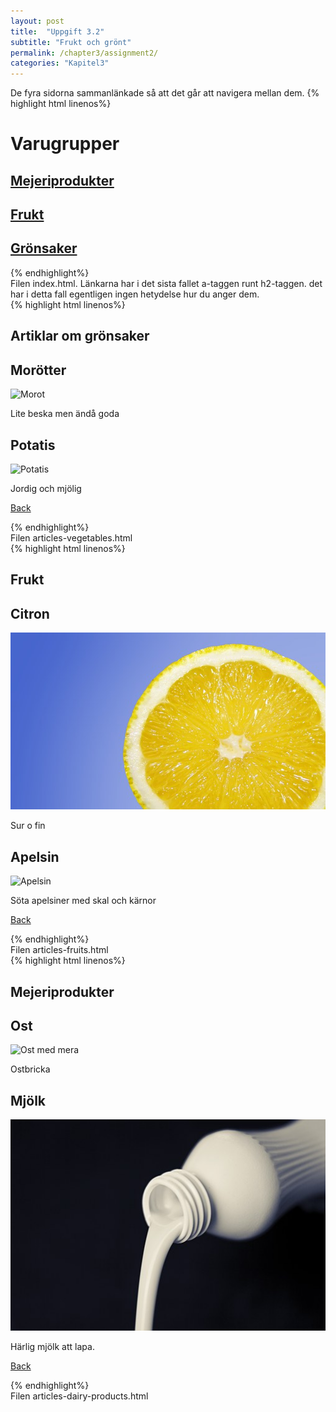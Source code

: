 ```yaml
---
layout: post
title:  "Uppgift 3.2"
subtitle: "Frukt och grönt"
permalink: /chapter3/assignment2/
categories: "Kapitel3"
---
```

De fyra sidorna sammanlänkade så att det går att navigera mellan dem.
{% highlight html linenos%}
<!DOCTYPE html>
<html lang="sv">
  <head>
    <title>En liten affär</title>
    <meta charset="utf-8">
  </head>
  <body>
      <h1>Varugrupper</h1>
      <h2><a href="articles-dairy-products.html">Mejeriprodukter</a></h2>
      <h2><a href="articles-fruits.html">Frukt</a></h2>
      <a href="articles-vegetables.html"><h2>Grönsaker</h2></a>
  </body>
</html>
{% endhighlight%}
<figcaption>Filen index.html. Länkarna har i det sista fallet a-taggen runt h2-taggen. det har i detta fall egentligen ingen hetydelse hur du anger dem.</figcaption>
{% highlight html linenos%}
<!DOCTYPE html>
<html lang="sv">
  <head>
    <title>Grönsaker</title>
    <meta charset="utf-8">
  </head>
  <body>
    <section >
      <h1>Artiklar om grönsaker</h1>
      <article>
        <h2>Morötter</h2 >
          <p><img src="assets/images/vegetables-carrot-etc.jpg" alt="Morot"></p>
          <p>Lite beska men ändå goda</p>
      </article>
      <article>
        <h2>Potatis</h2 >
        <p><img src="assets/images/vegetables-potato.jpg" alt="Potatis"></p>
        <p>Jordig och mjölig</p>
      </article>
    </section>
    <p><a href="index.html">Back</a></p>
  </body>
</html>
{% endhighlight%}
<figcaption>Filen articles-vegetables.html</figcaption>
{% highlight html linenos%}
<!DOCTYPE html>
<html lang="sv">
  <head>
    <title>Frukt</title>
    <meta charset="utf-8">
  </head >
  <body>
    <section >
      <h1>Frukt</h1>
      <article>
        <h2>Citron</h2>
        <p><img src="assets/images/fruit-lemon.jpg" alt="Citron"></p>
        <p>Sur o fin</p>
      </article>
      <article>
        <h2>Apelsin</h2>
        <p><img src="assets/images/fruit-orange.jpg" alt="Apelsin"></p>
        <p>Söta apelsiner med skal och kärnor</p>
      </article>
    </section>
    <p><a href="index.html">Back</a></p>
  </body>
</html>
{% endhighlight%}
<figcaption>Filen articles-fruits.html</figcaption>
{% highlight html linenos%}
<!DOCTYPE html>
<html lang="sv">
  <head>
    <title>Mejeriprodukter</title>
    <meta charset="utf-8">
  </head >
  <body>
    <section >
      <h1>Mejeriprodukter</h1>
      <article>
        <h2>Ost</h2>
        <p><img src="assets/images/dairy-cheese-etc.jpg" alt="Ost med mera"></p>
        <p>Ostbricka</p>
      </article>
      <article>
        <h2>Mjölk</h2>
        <p><img src="assets/images/dairy-milk.jpg" alt="Mjölk"></p>
        <p>Härlig mjölk att lapa.</p>
      </article>
    </section>
    <p><a href="index.html">Back</a></p>
  <body>
</html>
{% endhighlight%}
<figcaption>Filen articles-dairy-products.html</figcaption>
